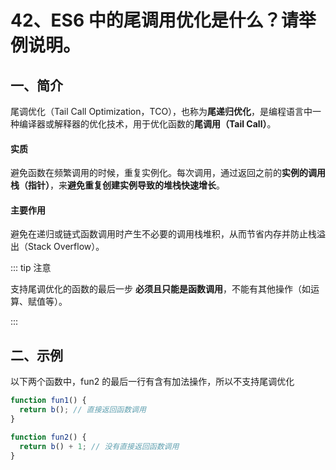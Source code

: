 # 42、ES6 中的尾调用优化是什么？请举例说明。

## 一、简介

尾调优化（Tail Call Optimization，TCO），也称为**尾递归优化**，是编程语言中一种编译器或解释器的优化技术，用于优化函数的**尾调用（Tail Call）**。

#### 实质

避免函数在频繁调用的时候，重复实例化。每次调用，通过返回之前的**实例的调用栈（指针）**，来**避免重复创建实例导致的堆栈快速增长**。

#### 主要作用

避免在递归或链式函数调用时产生不必要的调用栈堆积，从而节省内存并防止栈溢出（Stack Overflow）。

::: tip 注意

支持尾调优化的函数的最后一步 **必须且只能是函数调用**，不能有其他操作（如运算、赋值等）。

:::

## 二、示例

以下两个函数中，fun2 的最后一行有含有加法操作，所以不支持尾调优化

```javascript
function fun1() {
  return b(); // 直接返回函数调用
}

function fun2() {
  return b() + 1; // 没有直接返回函数调用
}
```
